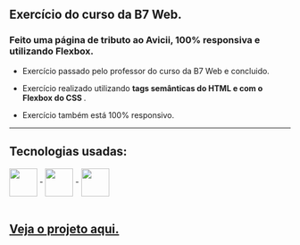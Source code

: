 ## Exercício do curso da B7 Web.

### Feito uma página de tributo ao Avicii, 100% responsiva e utilizando Flexbox.

- Exercício passado pelo professor do curso da B7 Web e concluido.

- Exercício realizado utilizando <strong> tags semânticas do HTML e com o Flexbox do CSS </strong>.
- Exercício também está 100% responsivo.

--------

## Tecnologias usadas:

<div>
  <img align = "center" width="50px" src = "https://cdn.jsdelivr.net/gh/devicons/devicon/icons/html5/html5-plain-wordmark.svg"> -
  <img align = "center" width="50px" src = "https://cdn.jsdelivr.net/gh/devicons/devicon/icons/css3/css3-plain-wordmark.svg"> -
  <img align = "center" width="50px" src = "https://cdn.jsdelivr.net/gh/devicons/devicon/icons/javascript/javascript-plain.svg">
          
</div>

<br>

## <a href = "https://codepen.io/guilherme-goncalves-de-souza/pen/ZExdyGW"> Veja o projeto aqui. </a>
